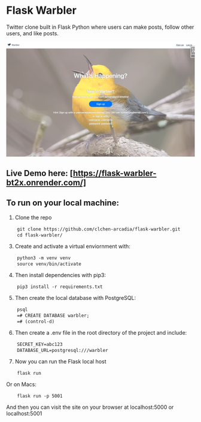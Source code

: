 # Flask Warbler
Twitter clone built in Flask Python where users can make posts, follow other users, and like posts.

![Flask Warbler homepage](./static/warbler-homepage.png "Flask Warbler")

## Live Demo here: [https://flask-warbler-bt2x.onrender.com/]

## To run on your local machine:

1. Clone the repo 
```
    git clone https://github.com/clchen-arcadia/flask-warbler.git 
    cd flask-warbler/ 
```
3. Create and activate a virtual enviornment with: 
```
    python3 -m venv venv 
    source venv/bin/activate 
```
4. Then install dependencies with pip3: 
```
    pip3 install -r requirements.txt 
```
5. Then create the local database with PostgreSQL:
```
    psql
    =# CREATE DATABASE warbler;
    =# (control-d)
```
6. Then create a .env file in the root directory of the project and include:
```
    SECRET_KEY=abc123
    DATABASE_URL=postgresql:///warbler
```
7. Now you can run the Flask local host 
```
    flask run 
```
Or on Macs: 
```
    flask run -p 5001 
```
And then you can visit the site on your browser at localhost:5000 or localhost:5001 

